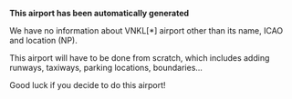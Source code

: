**This airport has been automatically generated**

We have no information about VNKL[*] airport other than its name, ICAO and location (NP).

This airport will have to be done from scratch, which includes adding runways, taxiways, parking locations, boundaries...

Good luck if you decide to do this airport!